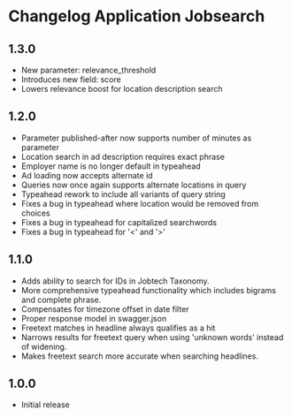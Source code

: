 Changelog Application Jobsearch
===============================

## 1.3.0
* New parameter: relevance_threshold
* Introduces new field: score
* Lowers relevance boost for location description search

## 1.2.0
* Parameter published-after now supports number of minutes as parameter
* Location search in ad description requires exact phrase
* Employer name is no longer default in typeahead
* Ad loading now accepts alternate id
* Queries now once again supports alternate locations in query
* Typeahead rework to include all variants of query string
* Fixes a bug in typeahead where location would be removed from choices
* Fixes a bug in typeahead for capitalized searchwords
* Fixes a bug in typeahead for '<' and '>'

## 1.1.0
* Adds ability to search for IDs in Jobtech Taxonomy.
* More comprehensive typeahead functionality which includes bigrams and complete phrase.
* Compensates for timezone offset in date filter    
* Proper response model in swagger.json
* Freetext matches in headline always qualifies as a hit
* Narrows results for freetext query when using 'unknown words' instead of widening.
* Makes freetext search more accurate when searching headlines.

## 1.0.0
* Initial release
